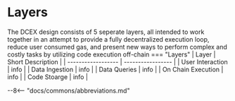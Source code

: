 # Layers

The DCEX design consists of 5 seperate layers, all intended to work together in an attempt to provide a fully decentralized execution loop, reduce user consumed gas, and present new ways to perform complex and costly tasks by utilizing code execution off-chain
=== "Layers"
    | Layer              | Short Description |
    | ------------------ | ----------------- |
    | User Interaction   | info |
    | Data Ingestion     | info |
    | Data Queries       | info |
    | On Chain Execution | info |
    | Code Stoarge       | info |

--8<-- "docs/commons/abbreviations.md"